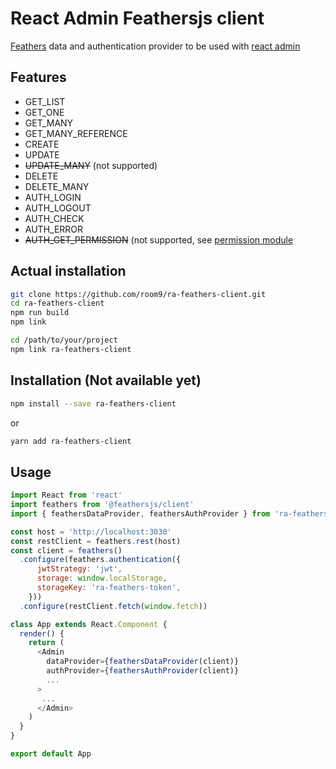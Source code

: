 # React Admin Feathersjs client

[Feathers](https://feathersjs.com/) data and authentication provider to be used with [react admin](https://github.com/marmelab/react-admin)

## Features

- GET_LIST
- GET_ONE
- GET_MANY
- GET_MANY_REFERENCE
- CREATE
- UPDATE
- ~~UPDATE_MANY~~ (not supported)
- DELETE
- DELETE_MANY
- AUTH_LOGIN
- AUTH_LOGOUT
- AUTH_CHECK
- AUTH_ERROR
- ~~AUTH_GET_PERMISSION~~ (not supported, see [permission module](https://github.com/marmelab/aor-permissions)

## Actual installation
```bash
git clone https://github.com/room9/ra-feathers-client.git
cd ra-feathers-client
npm run build
npm link

cd /path/to/your/project
npm link ra-feathers-client
```

## Installation (Not available yet)
```bash
npm install --save ra-feathers-client
```
or
```bash
yarn add ra-feathers-client
```

## Usage
```javascript
import React from 'react'
import feathers from '@feathersjs/client'
import { feathersDataProvider, feathersAuthProvider } from 'ra-feathers-client'

const host = 'http://localhost:3030'
const restClient = feathers.rest(host)
const client = feathers()
  .configure(feathers.authentication({
      jwtStrategy: 'jwt',
      storage: window.localStorage,
      storageKey: 'ra-feathers-token',
    }))
  .configure(restClient.fetch(window.fetch))

class App extends React.Component {
  render() {
    return (
      <Admin 
        dataProvider={feathersDataProvider(client)}
        authProvider={feathersAuthProvider(client)}
        ...
      >
       ...
      </Admin>
    )
  }
}

export default App
  
```
